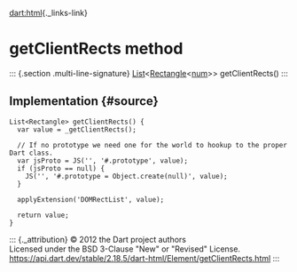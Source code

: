 [dart:html](../../dart-html/dart-html-library){._links-link}

getClientRects method
=====================

::: {.section .multi-line-signature}
[List](../../dart-core/list-class)\<[Rectangle](../../dart-math/rectangle-class)\<[num](../../dart-core/num-class)\>\>
getClientRects()
:::

Implementation {#source}
--------------

``` {.language-dart data-language="dart"}
List<Rectangle> getClientRects() {
  var value = _getClientRects();

  // If no prototype we need one for the world to hookup to the proper Dart class.
  var jsProto = JS('', '#.prototype', value);
  if (jsProto == null) {
    JS('', '#.prototype = Object.create(null)', value);
  }

  applyExtension('DOMRectList', value);

  return value;
}
```

::: {._attribution}
© 2012 the Dart project authors\
Licensed under the BSD 3-Clause \"New\" or \"Revised\" License.\
<https://api.dart.dev/stable/2.18.5/dart-html/Element/getClientRects.html>
:::
